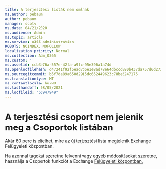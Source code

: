```yaml
---
title: A terjesztési listák nem omlnak
ms.author: pebaum
author: pebaum
manager: scotv
ms.date: 04/21/2020
ms.audience: Admin
ms.topic: article
ms.service: o365-administration
ROBOTS: NOINDEX, NOFOLLOW
localization_priority: Normal
ms.collection: Adm_O365
ms.custom: ''
ms.assetid: ccb3e76a-557e-42fa-a9fc-95e396a1a74d
ms.openlocfilehash: d47241f92f5ead7d6e1e8ad78e64dbccd780b437da757d6d273778fcc5372378
ms.sourcegitcommit: b5f7da89a650d2915dc652449623c78be6247175
ms.translationtype: MT
ms.contentlocale: hu-HU
ms.lasthandoff: 08/05/2021
ms.locfileid: "53947949"
---
```

# <a name="distribution-group-not-showing-in-groups-list"></a>A terjesztési csoport nem jelenik meg a Csoportok listában

Akár 60 perc is eltelhet, mire az új terjesztési lista megjelenik Exchange Felügyeleti központban.
  
Ha azonnal tagokat szeretne felvenni vagy egyéb módosításokat szeretne, használja a Csoportok funkciót a Exchange [Felügyeleti központban.](https://outlook.office365.com/ecp/?rfr=Admin_o365&amp;exsvurl=1&amp;mkt=en-US.aspx)
  

